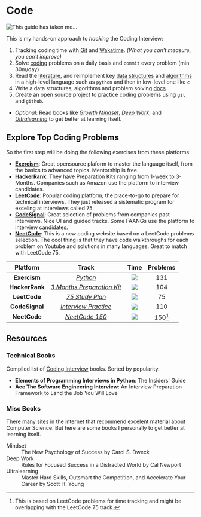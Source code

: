 # Code
![This guide has taken me...](https://wakatime.com/badge/user/5272a810-7eca-46d6-ae5c-e0a33012c5d9/project/6a92e5e4-26fc-4de4-ac7a-cd942966f299.svg?style=for-the-badge)

This is my hands-on approach to *hacking* the Coding Interview: 

1. Tracking coding time with [Git](https://git-time-metric.github.io/) and [Wakatime](https://wakatime.com/). *(What you can't measure, you can't improve)*
2. Solve [coding](/coding/) problems on a daily basis and `commit` every problem (min 30m/day)
3. Read the [literature](#technical-books), and reimplement key [data structures](/bits/) and [algorithms](/algorithms/) in a high-level language such as `python` and then in low-level one like `c`
4. Write a data structures, algorithms and problem solving [docs](/docs/)
5. Create an open source project to practice coding problems using `git` and `github`.
- *Optional*: Read books like *[Growth Mindset](#misc-books)*, *[Deep Work](#misc-books)*, and *[Ultralearning](#misc-books)* to get better at learning itself.

## Explore Top Coding Problems

So the first step will be doing the following exercises from these platforms:

- [**Exercism**][e1]: Great opensource plaform to master the language itself, from the basics to advanced topics. Mentorship is free.
- [**HackerRank**][h1]: They have Preparation Kits ranging from 1-week to 3-Months. Companies such as Amazon use the platform to interview candidates.
- [**LeetCode**][l1]: Popular coding platform, the place-to-go to prepare for technical interviews. They just released a sistematic program for exceling at interviews called 75.
- [**CodeSignal**][c1]: Great selection of problems from companies past interviews. Nice UI and guided tracks. Some FAANGs use the platform to interview candidates.
- [**NeetCode**][n1]: This is a new coding website based on a LeetCode problems selection. The cool thing is that they have code walkthroughs for each problem on Youtube and solutions in many languages. Great to match with LeetCode 75.

|    Platform    |              Track               |     Time     | Problems |
| :------------: | :------------------------------: | :----------: | :------: |
|  **Exercism**  |         [*Python* ][e1]          | [![][e]][e_] |   131    |
| **HackerRank** | [*3 Months Preparation Kit*][h1] | [![][h]][h_] |   104    |
|  **LeetCode**  |      [*75 Study Plan*][l1]       | [![][l]][l_] |    75    |
| **CodeSignal** |    [*Interview Practice*][c1]    | [![][c]][c_] |   110    |
|  **NeetCode**  |       [*NeetCode 150*][n1]       | [![][l]][l_] | 150[^1]  |

[^1]: This is based on LeetCode problems for time tracking and might be overlapping with the LeetCode 75 track.

## Resources
### Technical Books

Compiled list of [Coding Interview](https://www.goodreads.com/genres/coding-interview) books. Sorted by popularity.

- **Elements of Programming Interviews in Python**: The Insiders' Guide
- **Ace The Software Engineering Interview**: An Interview Preparation Framework to Land the Job You Will Love
### Misc Books

There [many](https://teachyourselfcs.com/) [sites](https://github.com/boniverski/computer-science) in the internet that recommend excelent material about Computer Science. But here are some books I personally to get better at learning itself.

<dl>
<dt>Mindset</dt>
<dd>The New Psychology of Success by Carol S. Dweck</dd>

<dt>Deep Work</dt>
<dd>Rules for Focused Success in a Distracted World by Cal Newport</dd>

<dt>Ultralearning</dt>
<dd>Master Hard Skills, Outsmart the Competition, and Accelerate Your Career by Scott H. Young</dd>
</dl>


[c]: https://wakatime.com/badge/github/ofou/codesignal.svg?style=social
[c_]: https://wakatime.com/badge/github/ofou/codesignal
[e]: https://wakatime.com/badge/github/ofou/exercism.svg?style=social
[e_]: https://wakatime.com/badge/github/ofou/exercism
[h]: https://wakatime.com/badge/github/ofou/hackerrank.svg?style=social
[h_]: https://wakatime.com/badge/github/ofou/hackerrank
[l]: https://wakatime.com/badge/github/ofou/leetcode.svg?style=social
[l_]: https://wakatime.com/badge/github/ofou/leetcode
[n]: https://wakatime.com/badge/github/ofou/leetcode.svg?style=social
[n]: https://wakatime.com/badge/github/ofou/leetcode

[c1]: https://app.codesignal.com/interview-practice
[e1]: https://exercism.org/tracks/python
[h1]: https://www.hackerrank.com/interview/preparation-kits/three-month-preparation-kit/three-month-week-one/challenges
[l1]: https://leetcode.com/study-plan/leetcode-75/
[n1]: https://neetcode.io

